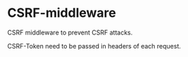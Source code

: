 # CSRF-middleware
CSRF middleware to prevent CSRF attacks. 


CSRF-Token need to be passed in headers of each request. 
